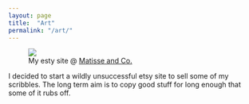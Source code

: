 ```yaml
---
layout: page
title:  "Art"
permalink: "/art/"
---
```


<figure>
    <a href="https://www.etsy.com/uk/shop/MatisseAndCo"><img src="https://00e9e64baceaa86b1bd3ff4a55143af47da3ab94a6ce8532b1-apidata.googleusercontent.com/download/storage/v1/b/jackr_bucket/o/Etsy%2Fmatisse%20logo.jpg?qk=AD5uMEuzXquh4JOveeNRWR1Slt76_ixYelnCXoAf7mCMA9gC1bBFdEXVpsLDqp0Ed_Tv2u8hk5l8Zod6OWSw8SVM_yAIhTJDzBhXeiRgQOAYN6m4d1xj8gnY_Rg0sjji3jYMZpUjOkQq1Vc2W93mzdsm5rR4YqX-OoZcpo5tO4DQObHAWbM4bIotEi4bzuy5ieZO8jjMt6pguOREVcRuEMLOo34Ly0YqT2Xeeuzy9Jk4Ms-72WPUbLU8GcDdEm38Y0K__YxIdcTmF2UTfE8qPQh0R5hKdEFp3jPiixSJOVaQXDWeE9n1EBBx2-E7-HJDNvaa3Yb-2tdFeDG6cRTBsZro7K-cwzBNMBbZcsNXqco3qfxI79zl2ZVxBX1dsruVw9COj1Ob2Adid66hlyUsODFxGE0pPPWYzOa0rdijH3dnvr9P1guOcmVDQEyWEzeBywHf3G_5cslWBcMo2tXFDB8aMWDld5wHFzj75M-69We1nVajWh2Pk8STZhXstGciLTuZRLDM2X0soB0YM5GYqvP2wKIGvBovEaTCSy90ip1YBk0yaxa48hwiB7qDT3kOTpcg7HbEmyvTmduuwWrdPdG84vvARhYJbySmO7LWaxo4R7foMm_gq_K8DS0XXJJapkuIjeHrPDK92tmcL7VqtjWFeITQXov4VOKqkXczaJgJ0kAI4HAPEMsz8kf1q2wvzimycpprLgsNQLzKdY4ijUi9Acb8x20pDJ0CqFwptSNvsbfqJgloFDImyt-GkBYFY8ngERarqYEOz_zcamXCuZgoB2-_nenmLQ"></a>
    <figcaption>My esty site @ <a href="https://www.etsy.com/uk/shop/MatisseAndCo">Matisse and Co.</a></figcaption>
</figure>

I decided to start a wildly unsuccessful etsy site to sell some of my scribbles. The long term aim is to copy good stuff for long enough that some of it rubs off.